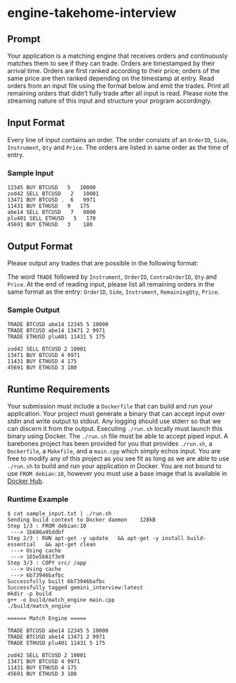 # engine-takehome-interview

## Prompt

Your application is a matching engine that receives orders and continuously matches them to see if they can trade.
Orders are timestamped by their arrival time.
Orders are first ranked according to their price; orders of the same price are then ranked depending on the timestamp at entry.
Read orders from an input file using the format below and emit the trades.
Print all remaining orders that didn’t fully trade after all input is read.
Please note the streaming nature of this input and structure your program accordingly.


## Input Format

Every line of input contains an order.
The order consists of an `OrderID`, `Side`, `Instrument`, `Qty` and `Price`.
The orders are listed in same order as the time of entry.

### Sample Input

```
12345 BUY BTCUSD   5   10000
zod42 SELL BTCUSD   2   10001
13471 BUY BTCUSD .  6   9971
11431 BUY ETHUSD   9   175
abe14 SELL BTCUSD   7   9800
plu401 SELL ETHUSD   5   170
45691 BUY ETHUSD   3    180
```

## Output Format

Please output any trades that are possible in the following format:

The word `TRADE` followed by `Instrument`, `OrderID`, `ContraOrderID`, `Qty` and `Price`.
At the end of reading input, please list all remaining orders in the same format as the entry: `OrderID`, `Side`, `Instrument`, `RemainingQty`, `Price`.

### Sample Output

```
TRADE BTCUSD abe14 12345 5 10000
TRADE BTCUSD abe14 13471 2 9971
TRADE ETHUSD plu401 11431 5 175

zod42 SELL BTCUSD 2 10001
13471 BUY BTCUSD 4 9971
11431 BUY ETHUSD 4 175
45691 BUY ETHUSD 3 180
```

## Runtime Requirements

Your submission must include a `Dockerfile` that can build and run your application.
Your project must generate a binary that can accept input over stdin and write output to stdout.
Any logging should use stderr so that we can discern it from the output.
Executing `./run.sh` locally must launch this binary using Docker.
The `./run.sh` file must be able to accept piped input.
A barebones project has been provided for you that provides `./run.sh`, a `Dockerfile`, a `Makefile`, and a `main.cpp` which simply echos input.
You are free to modify any of this project as you see fit as long as we are able to use `./run.sh` to build and run your application in Docker.
You are not bound to use `FROM debian:10`, however you must use a base image that is available in [Docker Hub](https://hub.docker.com/).

### Runtime Example

```
$ cat sample_input.txt | ./run.sh
Sending build context to Docker daemon    128kB
Step 1/3 : FROM debian:10
 ---> 1b686a95ddbf
Step 2/3 : RUN apt-get -y update   && apt-get -y install build-essential   && apt-get clean
 ---> Using cache
 ---> 165e5b61f3e9
Step 3/3 : COPY src/ /app
 ---> Using cache
 ---> 6b73946bafbc
Successfully built 6b73946bafbc
Successfully tagged gemini_interview:latest
mkdir -p build
g++ -o build/match_engine main.cpp
./build/match_engine

====== Match Engine =====

TRADE BTCUSD abe14 12345 5 10000
TRADE BTCUSD abe14 13471 2 9971
TRADE ETHUSD plu401 11431 5 175

zod42 SELL BTCUSD 2 10001
13471 BUY BTCUSD 4 9971
11431 BUY ETHUSD 4 175
45691 BUY ETHUSD 3 180
```
